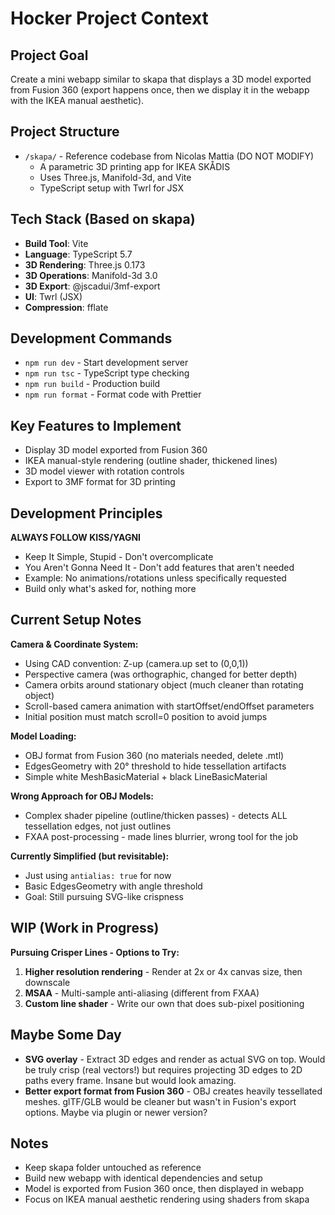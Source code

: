 # Hocker Project Context

## Project Goal
Create a mini webapp similar to skapa that displays a 3D model exported from Fusion 360 (export happens once, then we display it in the webapp with the IKEA manual aesthetic).

## Project Structure
- `/skapa/` - Reference codebase from Nicolas Mattia (DO NOT MODIFY)
  - A parametric 3D printing app for IKEA SKÅDIS
  - Uses Three.js, Manifold-3d, and Vite
  - TypeScript setup with Twrl for JSX

## Tech Stack (Based on skapa)
- **Build Tool**: Vite
- **Language**: TypeScript 5.7
- **3D Rendering**: Three.js 0.173
- **3D Operations**: Manifold-3d 3.0
- **3D Export**: @jscadui/3mf-export
- **UI**: Twrl (JSX)
- **Compression**: fflate

## Development Commands
- `npm run dev` - Start development server
- `npm run tsc` - TypeScript type checking
- `npm run build` - Production build
- `npm run format` - Format code with Prettier

## Key Features to Implement
- Display 3D model exported from Fusion 360
- IKEA manual-style rendering (outline shader, thickened lines)
- 3D model viewer with rotation controls
- Export to 3MF format for 3D printing

## Development Principles
**ALWAYS FOLLOW KISS/YAGNI**
- Keep It Simple, Stupid - Don't overcomplicate
- You Aren't Gonna Need It - Don't add features that aren't needed
- Example: No animations/rotations unless specifically requested
- Build only what's asked for, nothing more

## Current Setup Notes
**Camera & Coordinate System:**
- Using CAD convention: Z-up (camera.up set to (0,0,1))
- Perspective camera (was orthographic, changed for better depth)
- Camera orbits around stationary object (much cleaner than rotating object)
- Scroll-based camera animation with startOffset/endOffset parameters
- Initial position must match scroll=0 position to avoid jumps

**Model Loading:**
- OBJ format from Fusion 360 (no materials needed, delete .mtl)
- EdgesGeometry with 20° threshold to hide tessellation artifacts
- Simple white MeshBasicMaterial + black LineBasicMaterial

**Wrong Approach for OBJ Models:**
- Complex shader pipeline (outline/thicken passes) - detects ALL tessellation edges, not just outlines
- FXAA post-processing - made lines blurrier, wrong tool for the job

**Currently Simplified (but revisitable):**
- Just using `antialias: true` for now
- Basic EdgesGeometry with angle threshold
- Goal: Still pursuing SVG-like crispness

## WIP (Work in Progress)
**Pursuing Crisper Lines - Options to Try:**
1. **Higher resolution rendering** - Render at 2x or 4x canvas size, then downscale
2. **MSAA** - Multi-sample anti-aliasing (different from FXAA)
3. **Custom line shader** - Write our own that does sub-pixel positioning

## Maybe Some Day
- **SVG overlay** - Extract 3D edges and render as actual SVG on top. Would be truly crisp (real vectors!) but requires projecting 3D edges to 2D paths every frame. Insane but would look amazing.
- **Better export format from Fusion 360** - OBJ creates heavily tessellated meshes. glTF/GLB would be cleaner but wasn't in Fusion's export options. Maybe via plugin or newer version?

## Notes
- Keep skapa folder untouched as reference
- Build new webapp with identical dependencies and setup
- Model is exported from Fusion 360 once, then displayed in webapp
- Focus on IKEA manual aesthetic rendering using shaders from skapa